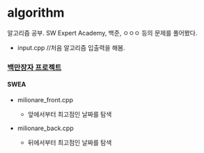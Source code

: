 # algorithm
알고리즘 공부.
SW Expert Academy, 백준, ㅇㅇㅇ 등의 문제를 풀어봤다.

* input.cpp
//처음 알고리즘 입출력을 해봄.


### [백만장자 프로젝트](https://swexpertacademy.com/main/code/problem/problemDetail.do?contestProbId=AV5LrsUaDxcDFAXc)
#### SWEA

* milionare_front.cpp
  * 앞에서부터 최고점인 날짜를 탐색

* milionare_back.cpp
  * 뒤에서부터 최고점인 날짜를 탐색


